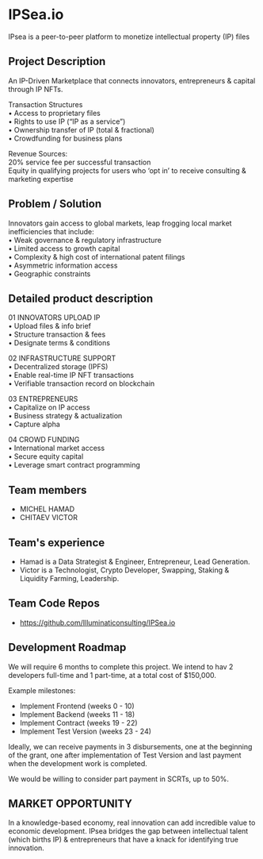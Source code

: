 # IPSea.io
IPsea is a peer-to-peer platform to monetize  intellectual property (IP) files

## Project Description

An IP-Driven Marketplace that connects innovators, entrepreneurs & capital through IP NFTs.

Transaction Structures   
• Access to proprietary files  
• Rights to use IP (“IP as a service”)  
• Ownership transfer of IP (total & fractional)  
• Crowdfunding for business plans  

Revenue Sources:  
  20% service fee per successful transaction  
  Equity in qualifying projects for users who ‘opt in’ to receive consulting & marketing expertise  

## Problem / Solution

Innovators gain access to global markets, leap frogging local market inefficiencies that include:  
• Weak governance & regulatory infrastructure  
• Limited access to growth capital  
• Complexity & high cost of international patent filings  
• Asymmetric information access  
• Geographic constraints  

## Detailed product description

01 INNOVATORS UPLOAD IP  
• Upload files & info brief  
• Structure transaction & fees  
• Designate terms & conditions  

02 INFRASTRUCTURE SUPPORT  
• Decentralized storage (IPFS)  
• Enable real-time IP NFT transactions  
• Verifiable transaction record on blockchain  

03 ENTREPRENEURS  
• Capitalize on IP access  
• Business strategy & actualization  
• Capture alpha  

04 CROWD FUNDING  
• International market access  
• Secure equity capital  
• Leverage smart contract programming  


## Team members
* MICHEL HAMAD  
* CHITAEV VICTOR  

## Team's experience
* Hamad is a Data Strategist & Engineer, Entrepreneur, Lead Generation.  
* Victor is a Technologist, Crypto Developer, Swapping, Staking & Liquidity Farming, Leadership.  

## Team Code Repos
* https://github.com/Illuminaticonsulting/IPSea.io  

## Development Roadmap
We will require 6 months to complete this project. We intend to hav 2 developers full-time and 1 part-time, at a total cost of $150,000.  

Example milestones:  
* Implement Frontend (weeks 0 - 10)  
* Implement Backend (weeks 11 - 18)  
* Implement Contract (weeks 19 - 22)  
* Implement Test Version (weeks 23 - 24)  

Ideally, we can receive payments in 3 disbursements, one at the beginning of the grant, one after implementation of Test Version and last payment when the development work is completed.

We would be willing to consider part payment in SCRTs, up to 50%.

## MARKET OPPORTUNITY
In a knowledge-based economy, real innovation can add incredible value to economic development. IPsea bridges the gap between intellectual talent (which births IP) & entrepreneurs that have a knack for identifying true innovation.
